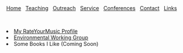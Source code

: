 <html lang="en-US"><head><meta http-equiv="Content-Type" content="text/html; charset=UTF-8"> 
</head>

<body>
<div class="header">
    <a href="/" class="menulink">Home</a>&nbsp;&nbsp;
    <a href="/teaching/" class="menulink">Teaching</a>&nbsp;&nbsp;
    <a href="/outreach/" class="menulink">Outreach</a>&nbsp;&nbsp;
    <a href="/service/" class="menulink">Service</a>&nbsp;&nbsp;
    <a href="/conferences/" class="menulink">Conferences</a>&nbsp;&nbsp;
    <a href="/contact/" class="menulink">Contact</a>&nbsp;&nbsp;
    <a href="/links/" class="menulink">Links</a>&nbsp;&nbsp;
  </div>
 <p><br style="clear: both;"/></p> 
  
<li><a href="https://rateyourmusic.com/~greamath">My RateYourMusic Profile</a></li>
<li><a href="https://www.ewg.org/">Environmental Working Group</a></li>
<li>Some Books I Like (Coming Soon)</li>
</body>
